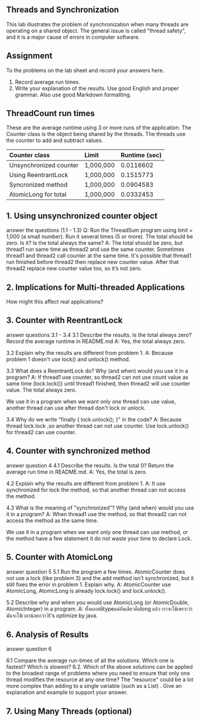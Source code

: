 ## Threads and Synchronization

This lab illustrates the problem of synchronization when many threads are operating on a shared object.  The general issue is called "thread safety", and it is a major cause of errors in computer software.

## Assignment

To the problems on the lab sheet and record your answers here.

1. Record average run times.
2. Write your explanation of the results.  Use good English and proper grammar.  Also use good Markdown formatting.

## ThreadCount run times

These are the average runtime using 3 or more runs of the application.
The Counter class is the object being shared by the threads.
The threads use the counter to add and subtract values.

| Counter class           | Limit              | Runtime (sec)   |
|:------------------------|:-------------------|-----------------|
| Unsynchronized counter  |    1,000,000       |   0.0116602     |
| Using ReentrantLock     |    1,000,000       |   0.1515773     |
| Syncronized method      |    1,000,000       |   0.0904583     |
| AtomicLong for total    |    1,000,000       |   0.0332453     |

## 1. Using unsynchronized counter object

answer the questions (1.1 - 1.3)
Q: Run the ThreadSum program using limit = 1,000 (a small number). Run it several times (5 or more). The total should be zero. Is it? Is the total always the same?
A: The total should be zero, but thread1 run same time as thread2 and use the same counter. Sometimes thread1 and thread2 call counter at the same time. It's possible that thread1 run finished before thread2 then replace  new counter value. After that thread2 replace  new counter value too, so it’s not zero.

## 2. Implications for Multi-threaded Applications

How might this affect real applications?  

## 3. Counter with ReentrantLock

answer questions 3.1 - 3.4
3.1 Describe the results. Is the total always zero? Record the average runtime in README.md
A: Yes, the total always zero.

3.2 Explain why the results are different from problem 1.
A: Because problem 1 doesn't use lock() and unlock() method.

3.3 What does a ReentrantLock do? Why (and when) would you use it in a program?
A: If thread1 use counter, so thread2 can not use count value as same time (lock.lock()) until thread1 finished, then thread2 will use counter value. The total always zero.

We use it in a program when we want only one thread can use value, another thread can use after thread don't lock or unlock.

3.4 Why do we write "finally { lock.unlock(); }" in the code?
A: Because thread lock.lock ,so another thread can not use counter. Use lock.unlock() for thread2 can use counter.

## 4. Counter with synchronized method

answer question 4
4.1 Describe the results. Is the total 0? Return the average run time in README.md.
A: Yes, the total is zero.

4.2 Explain why the results are different from problem 1.
A: It use synchronized for lock the method, so that another thread can not access the method.

4.3 What is the meaning of "synchronized"? Why (and when) would you use it in a program?
A: When thread1 use the method, so that thread2 can not access the method as the same time.


We use it in a program when we want only one thread can use method, or the method have a few statement it do not waste your time to declare Lock.


## 5. Counter with AtomicLong

answer question 5
5.1 Run the program a few times. AtomicCounter does not use a lock (like problem 3) and the add
method isn't synchronized, but it still fixes the error in problem 1. Explain why.
A: AtomicCounter use AtomicLong, AtomicLong is already lock.lock() and lock.unlock().

5.2 Describe why and when you would use AtomicLong (or AtomicDouble, AtomicInteger) in a program.
A: ทั้งคลาสมีtypeแค่อันเดียวคือlong แล้ว เราจะใช้เพราะว่ามันจะใช้เวลาน้อยกว่า ่It's optimize by java.

## 6. Analysis of Results

answer question 6

6.1 Compare the average run-times of all the solutions. Which one is fastest? Which is slowest?
6.2. Which of the above solutions can be applied to the broadest range of problems where you need to ensure that only one thread modifies the resource at any one time? The "resource" could be a lot more complex than adding to a single variable (such as a List) .
Give an explanation and example to support your answer.

## 7. Using Many Threads (optional)

